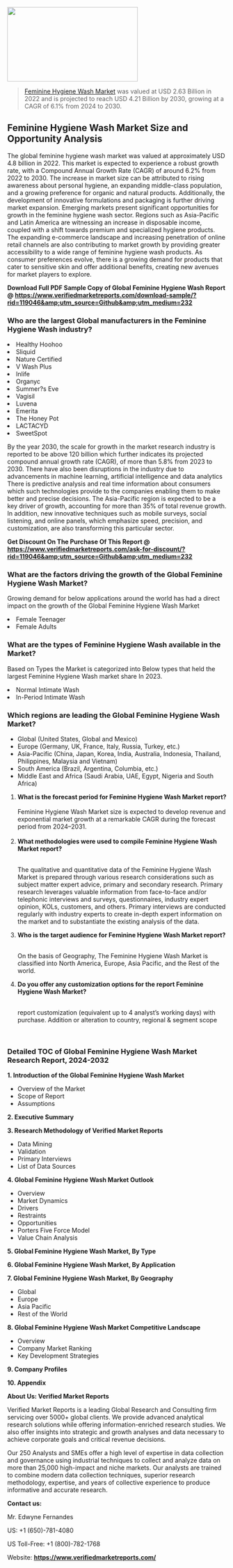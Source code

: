 <img src="https://ffe5etoiles.com/wp-content/uploads/2024/12/MST1-300x171.png" alt="" width="300" height="171" class="alignnone size-medium wp-image-20088" /><blockquote><p><p><a href="https://www.verifiedmarketreports.com/download-sample/?rid=119046&utm_source=Github&utm_medium=232" target="_blank">Feminine Hygiene Wash Market</a> was valued at USD 2.63 Billion in 2022 and is projected to reach USD 4.21 Billion by 2030, growing at a CAGR of 6.1% from 2024 to 2030.</p></blockquote><p><h2>Feminine Hygiene Wash Market Size and Opportunity Analysis</h2> The global feminine hygiene wash market was valued at approximately USD 4.8 billion in 2022. This market is expected to experience a robust growth rate, with a Compound Annual Growth Rate (CAGR) of around 6.2% from 2022 to 2030. The increase in market size can be attributed to rising awareness about personal hygiene, an expanding middle-class population, and a growing preference for organic and natural products. Additionally, the development of innovative formulations and packaging is further driving market expansion. Emerging markets present significant opportunities for growth in the feminine hygiene wash sector. Regions such as Asia-Pacific and Latin America are witnessing an increase in disposable income, coupled with a shift towards premium and specialized hygiene products. The expanding e-commerce landscape and increasing penetration of online retail channels are also contributing to market growth by providing greater accessibility to a wide range of feminine hygiene wash products. As consumer preferences evolve, there is a growing demand for products that cater to sensitive skin and offer additional benefits, creating new avenues for market players to explore. </p><p class=""><strong>Download Full PDF Sample Copy of Global Feminine Hygiene Wash Report @ <a href="https://www.verifiedmarketreports.com/download-sample/?rid=119046&amp;utm_source=Github&amp;utm_medium=232" target="_blank">https://www.verifiedmarketreports.com/download-sample/?rid=119046&amp;utm_source=Github&amp;utm_medium=232</a></strong></p><h3 id="" class="">Who are the largest Global manufacturers in the Feminine Hygiene Wash industry?</h3><p><li>Healthy Hoohoo</li><li> Sliquid</li><li> Nature Certified</li><li> V Wash Plus</li><li> Inlife</li><li> Organyc</li><li> Summer?s Eve</li><li> Vagisil</li><li> Luvena</li><li> Emerita</li><li> The Honey Pot</li><li> LACTACYD</li><li> SweetSpot</li></p><div class=""><div class="" dir="" data-message-author-role="" data-message-id="" data-message-model-slug=""><div class=""><div class=""><div class=""><div class="" dir="" data-message-author-role="" data-message-id="" data-message-model-slug=""><div class=""><div class=""><p>By the year 2030, the scale for growth in the market research industry is reported to be above 120 billion which further indicates its projected compound annual growth rate (CAGR), of more than 5.8% from 2023 to 2030. There have also been disruptions in the industry due to advancements in machine learning, artificial intelligence and data analytics There is predictive analysis and real time information about consumers which such technologies provide to the companies enabling them to make better and precise decisions. The Asia-Pacific region is expected to be a key driver of growth, accounting for more than 35% of total revenue growth. In addition, new innovative techniques such as mobile surveys, social listening, and online panels, which emphasize speed, precision, and customization, are also transforming this particular sector.</p><p><strong>Get Discount On The Purchase Of This Report @&nbsp; <a href="https://www.verifiedmarketreports.com/ask-for-discount/?rid=119046&amp;utm_source=Github&amp;utm_medium=232" target="_blank">https://www.verifiedmarketreports.com/ask-for-discount/?rid=119046&amp;utm_source=Github&amp;utm_medium=232</a></strong></p></div></div></div></div></div></div></div></div><h3 id="" class="">What are the factors driving the growth of the Global Feminine Hygiene Wash Market?</h3><p id="" class="">Growing demand for below applications around the world has had a direct impact on the growth of the Global Feminine Hygiene Wash Market</p><p id="" class=""><li>Female Teenager</li><li> Female Adults</li></p><h3 id="" class="">What are the types of Feminine Hygiene Wash available in the Market?</h3><p id="" class="">Based on Types the Market is categorized into Below types that held the largest Feminine Hygiene Wash market share In 2023.</p><p id="" class=""><li>Normal Intimate Wash</li><li> In-Period Intimate Wash</li></p><h3 id="" class="">Which regions are leading the Global Feminine Hygiene Wash Market?</h3><ul><li>Global (United States, Global and Mexico)</li><li>Europe (Germany, UK, France, Italy, Russia, Turkey, etc.)</li><li>Asia-Pacific (China, Japan, Korea, India, Australia, Indonesia, Thailand, Philippines, Malaysia and Vietnam)</li><li>South America (Brazil, Argentina, Columbia, etc.)</li><li>Middle East and Africa (Saudi Arabia, UAE, Egypt, Nigeria and South Africa)</li></ul><p><ol><li><strong>What is the forecast period for Feminine Hygiene Wash Market report?<br /></strong><br /><span data-sheets-root="1" data-sheets-value="{&quot;1&quot;:2,&quot;2&quot;:&quot;XXXX size is expected to develop revenue and exponential market growth at a remarkable CAGR during the forecast period from 2024&ndash;2030.&quot;}" data-sheets-userformat="{&quot;2&quot;:12674,&quot;4&quot;:{&quot;1&quot;:2,&quot;2&quot;:16776960},&quot;10&quot;:2,&quot;11&quot;:0,&quot;15&quot;:&quot;Arial&quot;,&quot;16&quot;:12}">Feminine Hygiene Wash Market size is expected to develop revenue and exponential market growth at a remarkable CAGR during the forecast period from 2024&ndash;2031.</span><br /><br /></li><li><strong>What methodologies were used to compile Feminine Hygiene Wash Market report?<br /><br /></strong><p>The qualitative and quantitative data of the&nbsp;Feminine Hygiene Wash Market is prepared through various research considerations such as subject matter expert advice, primary and secondary research. Primary research leverages valuable information from face-to-face and/or telephonic interviews and surveys, questionnaires, industry expert opinion, KOLs, customers, and others. Primary interviews are conducted regularly with industry experts to create in-depth expert information on the market and to substantiate the existing analysis of the data.&nbsp;</p></li><li><strong>Who is the target audience for Feminine Hygiene Wash Market report?<br /><br /></strong><p>On the basis of Geography, The&nbsp;Feminine Hygiene Wash Market is classified into North America, Europe, Asia Pacific, and the Rest of the world.</p></li><li><strong>Do you offer any customization options for the report Feminine Hygiene Wash Market?<br /><br /></strong><p>report customization (equivalent up to 4 analyst&rsquo;s working days) with purchase. Addition or alteration to country, regional &amp; segment scope</p><p>&nbsp;</p></li></ol></p><h3 id="" class="">Detailed TOC of Global Feminine Hygiene Wash Market Research Report, 2024-2032</h3><p id="" class=""><strong>1. Introduction of the Global Feminine Hygiene Wash Market</strong></p><ul><li>Overview of the Market</li><li>Scope of Report</li><li>Assumptions</li></ul><p id="" class=""><strong>2. Executive Summary</strong></p><p id="" class=""><strong>3. Research Methodology of&nbsp;Verified Market Reports</strong></p><ul><li>Data Mining</li><li>Validation</li><li>Primary Interviews</li><li>List of Data Sources</li></ul><p id="" class=""><strong>4. Global Feminine Hygiene Wash Market Outlook</strong></p><ul><li>Overview</li><li>Market Dynamics</li><li>Drivers</li><li>Restraints</li><li>Opportunities</li><li>Porters Five Force Model</li><li>Value Chain Analysis</li></ul><p id="" class=""><strong>5. Global Feminine Hygiene Wash Market, By&nbsp;Type</strong></p><p id="" class=""><strong>6. Global Feminine Hygiene Wash Market, By Application</strong></p><p id="" class=""><strong>7. Global Feminine Hygiene Wash Market, By Geography</strong></p><ul><li>Global</li><li>Europe</li><li>Asia Pacific</li><li>Rest of the World</li></ul><p id="" class=""><strong>8. Global Feminine Hygiene Wash Market Competitive Landscape</strong></p><ul><li>Overview</li><li>Company Market Ranking</li><li>Key Development Strategies</li></ul><p id="" class=""><strong>9. Company Profiles</strong></p><p id="" class=""><strong>10. Appendix</strong></p><p id="" class=""><strong>About Us: Verified Market Reports</strong></p><p id="" class="">Verified Market Reports is a leading Global Research and Consulting firm servicing over 5000+ global clients. We provide advanced analytical research solutions while offering information-enriched research studies. We also offer insights into strategic and growth analyses and data necessary to achieve corporate goals and critical revenue decisions.</p><p id="" class="">Our 250 Analysts and SMEs offer a high level of expertise in data collection and governance using industrial techniques to collect and analyze data on more than 25,000 high-impact and niche markets. Our analysts are trained to combine modern data collection techniques, superior research methodology, expertise, and years of collective experience to produce informative and accurate research.</p><p id="" class=""><strong>Contact us:</strong></p><p id="" class="">Mr. Edwyne Fernandes</p><p id="" class="">US: +1 (650)-781-4080</p><p id="" class="">US Toll-Free: +1 (800)-782-1768</p><p id="" class="">Website: <a target="" data-test-app-aware-link=""><strong>https://www.verifiedmarketreports.com/</strong></a></p>
